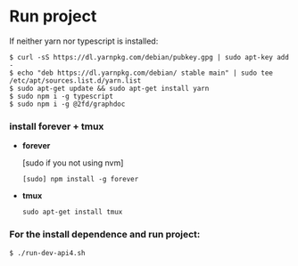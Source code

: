 # Run project

If neither yarn nor typescript is installed:

```
$ curl -sS https://dl.yarnpkg.com/debian/pubkey.gpg | sudo apt-key add -
$ echo "deb https://dl.yarnpkg.com/debian/ stable main" | sudo tee /etc/apt/sources.list.d/yarn.list
$ sudo apt-get update && sudo apt-get install yarn
$ sudo npm i -g typescript
$ sudo npm i -g @2fd/graphdoc

```

### install forever + tmux

* **forever**

  \[sudo if you not using nvm\]

  ```
  [sudo] npm install -g forever
  ```

* **tmux**

  ```
  sudo apt-get install tmux
  ```

### For the install dependence and run project:

```bash
$ ./run-dev-api4.sh
```



